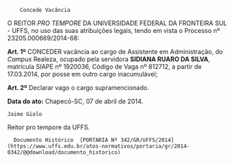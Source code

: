         Concede Vacância  

O REITOR *PRO TEMPORE* DA UNIVERSIDADE FEDERAL DA FRONTEIRA SUL - UFFS, no uso das suas atribuições legais, tendo em vista o Processo nº 23205.000669/2014-68:

 **Art. 1º** CONCEDER vacância ao cargo de Assistente em Administração, do *Campus* Realeza, ocupado pela servidora **SIDIANA RUARO DA SILVA**, matrícula SIAPE nº 1920036, Código de Vaga nº 812712, a partir de 17.03.2014, por posse em outro cargo inacumulável;

 **Art. 2º** Declarar vago o cargo supramencionado.

  

   **Data do ato:** Chapecó-SC, 07 de abril de 2014.   
 

    Jaime Giolo   
 Reitor pro tempore da UFFS. 

      Documento Histórico  [PORTARIA Nº 342/GR/UFFS/2014](https://www.uffs.edu.br/atos-normativos/portaria/gr/2014-0342/@@download/documento_historico)     
      